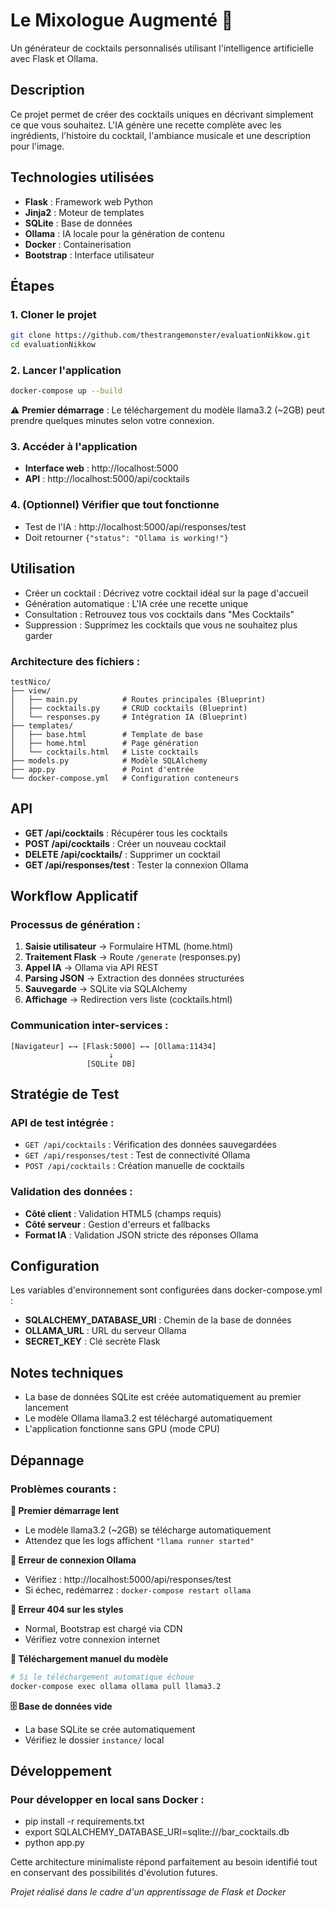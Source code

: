 # Le Mixologue Augmenté 🍹

Un générateur de cocktails personnalisés utilisant l'intelligence artificielle avec Flask et Ollama.

## Description

Ce projet permet de créer des cocktails uniques en décrivant simplement ce que vous souhaitez. L'IA génère une recette complète avec les ingrédients, l'histoire du cocktail, l'ambiance musicale et une description pour l'image.

## Technologies utilisées

- **Flask** : Framework web Python
- **Jinja2** : Moteur de templates
- **SQLite** : Base de données
- **Ollama** : IA locale pour la génération de contenu
- **Docker** : Containerisation
- **Bootstrap** : Interface utilisateur


## Étapes

### 1. Cloner le projet

```bash
git clone https://github.com/thestrangemonster/evaluationNikkow.git
cd evaluationNikkow
```

### 2. Lancer l'application

```bash
docker-compose up --build
```

⚠️ **Premier démarrage** : Le téléchargement du modèle llama3.2 (~2GB) peut prendre quelques minutes selon votre connexion.

### 3. Accéder à l'application

- **Interface web** : http://localhost:5000
- **API** : http://localhost:5000/api/cocktails

### 4. (Optionnel) Vérifier que tout fonctionne

- Test de l'IA : http://localhost:5000/api/responses/test
- Doit retourner `{"status": "Ollama is working!"}`

## Utilisation
- Créer un cocktail : Décrivez votre cocktail idéal sur la page d'accueil
- Génération automatique : L'IA crée une recette unique
- Consultation : Retrouvez tous vos cocktails dans "Mes Cocktails"
- Suppression : Supprimez les cocktails que vous ne souhaitez plus garder


### Architecture des fichiers :
```
testNico/
├── view/
│   ├── main.py          # Routes principales (Blueprint)
│   ├── cocktails.py     # CRUD cocktails (Blueprint)  
│   └── responses.py     # Intégration IA (Blueprint)
├── templates/
│   ├── base.html        # Template de base
│   ├── home.html        # Page génération
│   └── cocktails.html   # Liste cocktails
├── models.py            # Modèle SQLAlchemy
├── app.py               # Point d'entrée
└── docker-compose.yml   # Configuration conteneurs
```

## API
- **GET /api/cocktails** : Récupérer tous les cocktails
- **POST /api/cocktails** : Créer un nouveau cocktail
- **DELETE /api/cocktails/<id>** : Supprimer un cocktail
- **GET /api/responses/test** : Tester la connexion Ollama

## Workflow Applicatif

### Processus de génération :
1. **Saisie utilisateur** → Formulaire HTML (home.html)
2. **Traitement Flask** → Route `/generate` (responses.py)
3. **Appel IA** → Ollama via API REST
4. **Parsing JSON** → Extraction des données structurées
5. **Sauvegarde** → SQLite via SQLAlchemy
6. **Affichage** → Redirection vers liste (cocktails.html)

### Communication inter-services :
```
[Navigateur] ←→ [Flask:5000] ←→ [Ollama:11434]
                      ↓
                 [SQLite DB]
```
## Stratégie de Test

### API de test intégrée :
- `GET /api/cocktails` : Vérification des données sauvegardées
- `GET /api/responses/test` : Test de connectivité Ollama
- `POST /api/cocktails` : Création manuelle de cocktails

### Validation des données :
- **Côté client** : Validation HTML5 (champs requis)
- **Côté serveur** : Gestion d'erreurs et fallbacks
- **Format IA** : Validation JSON stricte des réponses Ollama 

## Configuration

Les variables d'environnement sont configurées dans docker-compose.yml :

- **SQLALCHEMY_DATABASE_URI** : Chemin de la base de données
- **OLLAMA_URL** : URL du serveur Ollama
- **SECRET_KEY** : Clé secrète Flask

## Notes techniques
- La base de données SQLite est créée automatiquement au premier lancement
- Le modèle Ollama llama3.2 est téléchargé automatiquement
- L'application fonctionne sans GPU (mode CPU)

## Dépannage

### Problèmes courants :

**🔄 Premier démarrage lent**
- Le modèle llama3.2 (~2GB) se télécharge automatiquement
- Attendez que les logs affichent `"llama runner started"`

**🔗 Erreur de connexion Ollama**
- Vérifiez : http://localhost:5000/api/responses/test
- Si échec, redémarrez : `docker-compose restart ollama`

**🎨 Erreur 404 sur les styles**
- Normal, Bootstrap est chargé via CDN
- Vérifiez votre connexion internet

**🐳 Téléchargement manuel du modèle**
```bash
# Si le téléchargement automatique échoue
docker-compose exec ollama ollama pull llama3.2
```

**🗄️ Base de données vide**
- La base SQLite se crée automatiquement
- Vérifiez le dossier `instance/` local

## Développement

### Pour développer en local sans Docker :

- pip install -r requirements.txt
- export SQLALCHEMY_DATABASE_URI=sqlite:///bar_cocktails.db
- python app.py


Cette architecture minimaliste répond parfaitement au besoin identifié tout en conservant des possibilités d'évolution futures.

 *Projet réalisé dans le cadre d'un apprentissage de Flask et Docker*